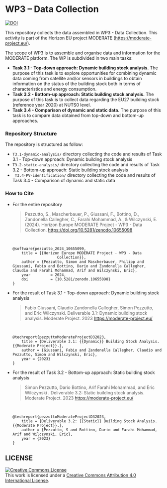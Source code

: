 # WP3 – Data Collection

[![DOI](https://zenodo.org/badge/DOI/10.5281/zenodo.10655098.svg)](https://doi.org/10.5281/zenodo.10655098)


This repository collects the data assembled in WP3 - Data Collection. This activity is part of the Horizon EU project MODERATE (https://moderate-project.eu/).

The scope of WP3 is to assemble and organise data and information for the MODERATE platform. The WP is subdivided in two main tasks:

- **Task 3.1 - Top-down approach: Dynamic building stock analysis.** The purpose of this task is to explore opportunities for combining dynamic data coming from satellite and/or sensors in buildings to obtain information on the status of the building stock both in terms of characteristics and energy consumption.
- **Task 3.2 - Bottom-up approach: Static building stock analysis.** The purpose of this task is to collect data regarding the EU27 building stock (reference year 2020) at NUTS0 level.
- **Task 3.4 - Comparison of dynamic and static data.** The purpose of this task is to compare data obtained from top-down and bottom-up approaches.


### Repository Structure

The repository is structured as follow:

- `T3.1-dynamic-analysis/` directory collecting the code and results of Task 3.1 - Top-down approach: Dynamic building stock analysis
- `T3.2-static-analysis/` directory collecting the code and results of Task 3.2 - Bottom-up approach: Static building stock analysis
- ` T3.4-PV-identification/` directory collecting the code and results of Task 3.4 - Comparison of dynamic and static data

### How to Cite

- For the entire repository

    > Pezzutto, S., Mascherbauer, P., Giussani, F., Bottino, D., Zandonella Callegher, C., Farahi Mohammad, A., & Wilczynski, E. (2024). Horizon Europe MODERATE Project - WP3 - Data Collection. https://doi.org/10.5281/zenodo.10655098
    
    
    <br>
    
    ```
    @software{pezzutto_2024_10655099,
        title = {{Horizon Europe MODERATE Project - WP3 - Data 
                        Collection}},
        author = {Pezzutto, Simon and Mascherbauer, Philipp and Giussani, Fabio and Bottino, Dario and Zandonella Callegher, Claudio and Farahi Mohammad, Arif and Wilczynski, Eric},
        year         = 2024,
        doi          = {10.5281/zenodo.10655098}
    }
    ```

- For the result of Task 3.1 - Top-down approach: Dynamic building stock analysis

    > Fabio Giussani, Claudio Zandonella Callegher, Simon Pezzutto, and Eric  Wilczynski. Deliverable 3.1: Dynamic building stock analysis. Moderate Project. 2023 https://moderate-project.eu/  

    <br>

    ```
    @techreport{pezzuttoModerateProjectD32023,
        title = {Deliverable 3.1: {{Dynamic}} Building Stock Analysis. {{Moderate Project}}.},
        author = {Giussani, Fabio and Zandonella Callegher, Claudio and Pezzutto, Simon and Wilczynski, Eric},
        year = {2023}
    }
    ```


- For the result of Task 3.2 - Bottom-up approach: Static building stock analysis

    > Simon Pezzutto, Dario Bottino, Arif Farahi Mohammad, and Eric  Wilczynski . Deliverable 3.2: Static building stock analysis. Moderate Project. 2023 https://moderate-project.eu/  

    <br>

    ```
    @techreport{pezzuttoModerateProjectD32023,
        title = {Deliverable 3.2: {{Static}} Building Stock Analysis. {{Moderate Project}}.},
        author = {Pezzutto, S and Bottino, Dario and Farahi Mohammad, Arif and Wilczynski, Eric},
        year = {2023}
    }
    ```

## LICENSE

<a rel="license" href="http://creativecommons.org/licenses/by/4.0/"><img alt="Creative Commons License" style="border-width:0" src="https://i.creativecommons.org/l/by/4.0/88x31.png" /></a><br />This
work is licensed under a
<a rel="license" href="http://creativecommons.org/licenses/by/4.0/">Creative
Commons Attribution 4.0 International License</a>.
